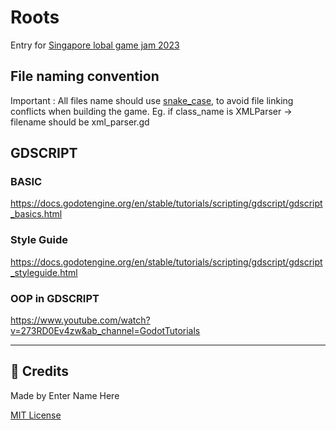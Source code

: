 # Roots
Entry for [Singapore lobal game jam 2023](https://globalgamejam.org/2023/jam-sites/singapore-global-game-jam-2023)


## File naming convention
Important : All files name should use [snake_case](https://en.wikipedia.org/wiki/Snake_case), to avoid file linking conflicts when building the game.
Eg. if class_name is XMLParser -> filename should be xml_parser.gd


## GDSCRIPT

### BASIC
https://docs.godotengine.org/en/stable/tutorials/scripting/gdscript/gdscript_basics.html

### Style Guide
https://docs.godotengine.org/en/stable/tutorials/scripting/gdscript/gdscript_styleguide.html

### OOP in GDSCRIPT
https://www.youtube.com/watch?v=273RD0Ev4zw&ab_channel=GodotTutorials

---

## 📃 Credits
Made by Enter Name Here

[MIT License](https://github.com/Gouellie/Roots/blob/main/LICENSE)